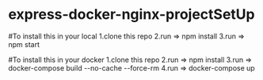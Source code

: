 # express-docker-nginx-projectSetUp
#To install this in your local
  1.clone this repo
  2.run => npm install
  3.run => npm start
  
#To install this in your docker
  1.clone this repo
  2.run => npm install 
  3.run => docker-compose build --no-cache --force-rm
  4.run => docker-compose up
